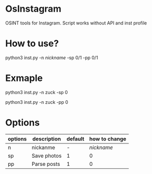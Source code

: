 # OsInstagram
OSINT tools for Instagram. 
Script works without API and inst profile

# How to use?
python3 inst.py -n *nickname* -sp 0/1 -pp 0/1

# Exmaple

python3 inst.py -n zuck -sp 0

python3 inst.py -n zuck -pp 0

# Options
|options|description|default|how to change|
|-------|-----------|-------|-------------|
|n|nickanme| - | *nickname*
|sp|Save photos|1|0
|pp|Parse posts|1|0
